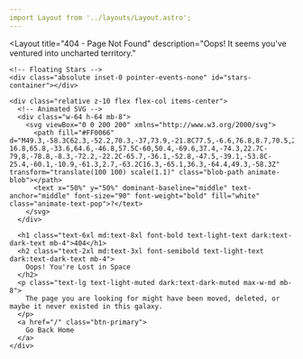 ```yaml
---
import Layout from '../layouts/Layout.astro';
---
```


<Layout 
  title="404 - Page Not Found"
  description="Oops! It seems you've ventured into uncharted territory."
>
  <div class="relative min-h-[calc(100vh-4rem)] flex items-center justify-center overflow-hidden text-center px-4">
    <!-- Background Aurora -->
    <div class="absolute inset-0 -z-10 bg-light-background dark:bg-dark-background">
      <div class="absolute top-1/4 left-1/4 w-96 h-96 bg-light-accent/10 dark:bg-dark-accent/10 rounded-full filter blur-3xl animate-pulse"></div>
      <div class="absolute bottom-1/4 right-1/4 w-72 h-72 bg-blue-500/5 rounded-full filter blur-3xl animate-pulse" style="animation-delay: 2s;"></div>
    </div>

    <!-- Floating Stars -->
    <div class="absolute inset-0 pointer-events-none" id="stars-container"></div>
    
    <div class="relative z-10 flex flex-col items-center">
      <!-- Animated SVG -->
      <div class="w-64 h-64 mb-8">
        <svg viewBox="0 0 200 200" xmlns="http://www.w3.org/2000/svg">
          <path fill="#FF0066" d="M49.3,-58.3C62.3,-52.2,70.3,-37,73.9,-21.8C77.5,-6.6,76.8,8.7,70.5,21.5C64.2,34.3,52.3,44.6,39.3,51.8C26.3,59,12.2,63,-2.3,64.4C-16.8,65.8,-33.6,64.6,-46.8,57.5C-60,50.4,-69.6,37.4,-74.3,22.7C-79,8,-78.8,-8.3,-72.2,-22.2C-65.7,-36.1,-52.8,-47.5,-39.1,-53.8C-25.4,-60.1,-10.9,-61.3,2.7,-63.2C16.3,-65.1,36.3,-64.4,49.3,-58.3Z" transform="translate(100 100) scale(1.1)" class="blob-path animate-blob"></path>
          <text x="50%" y="50%" dominant-baseline="middle" text-anchor="middle" font-size="90" font-weight="bold" fill="white" class="animate-text-pop">?</text>
        </svg>
      </div>

      <h1 class="text-6xl md:text-8xl font-bold text-light-text dark:text-dark-text mb-4">404</h1>
      <h2 class="text-2xl md:text-3xl font-semibold text-light-text dark:text-dark-text mb-4">
        Oops! You're Lost in Space
      </h2>
      <p class="text-lg text-light-muted dark:text-dark-muted max-w-md mb-8">
        The page you are looking for might have been moved, deleted, or maybe it never existed in this galaxy.
      </p>
      <a href="/" class="btn-primary">
        Go Back Home
      </a>
    </div>
  </div>
</Layout>

<style>
  @keyframes float {
    0% { transform: translateY(0px) rotate(0deg); }
    50% { transform: translateY(-20px) rotate(10deg); }
    100% { transform: translateY(0px) rotate(0deg); }
  }
  .animate-float {
    animation: float 6s ease-in-out infinite;
  }

  @keyframes blob {
    0% { transform: translate(100px, 100px) scale(1.1); }
    33% { transform: translate(100px, 100px) scale(1.2); }
    66% { transform: translate(100px, 100px) scale(0.9); }
    100% { transform: translate(100px, 100px) scale(1.1); }
  }
  .animate-blob {
    animation: blob 8s ease-in-out infinite;
  }

  @keyframes text-pop {
    0%, 100% { transform: scale(1); }
    50% { transform: scale(1.1); }
  }
  .animate-text-pop {
    animation: text-pop 2s ease-in-out infinite;
    transform-origin: center;
    transform-box: fill-box;
  }
</style>

<script>
  document.addEventListener('DOMContentLoaded', () => {
    const container = document.getElementById('stars-container');
    if (!container) return;

    const starCount = 100;
    for (let i = 0; i < starCount; i++) {
      const star = document.createElement('div');
      star.style.position = 'absolute';
      star.style.backgroundColor = 'white';
      star.style.opacity = String(Math.random() * 0.7 + 0.2);
      
      const size = Math.random() * 2 + 1;
      star.style.width = `${size}px`;
      star.style.height = `${size}px`;
      star.style.borderRadius = '50%';
      
      star.style.top = `${Math.random() * 100}%`;
      star.style.left = `${Math.random() * 100}%`;

      const duration = Math.random() * 5 + 3; // 3s to 8s
      const delay = Math.random() * 3; // 0s to 3s

      star.animate([
        { transform: 'translateY(0px) scale(1)', opacity: star.style.opacity },
        { transform: `translateY(${Math.random() > 0.5 ? '-' : ''}20px) scale(${Math.random() * 0.5 + 0.8})`, opacity: Math.random() * 0.5 },
        { transform: 'translateY(0px) scale(1)', opacity: star.style.opacity }
      ], {
        duration: duration * 1000,
        delay: delay * 1000,
        iterations: Infinity,
        easing: 'ease-in-out'
      });
      
      container.appendChild(star);
    }
  });
</script>
